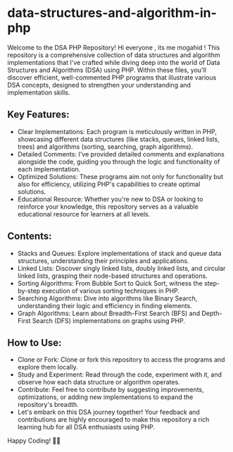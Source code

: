 # data-structures-and-algorithm-in-php

Welcome to the DSA PHP Repository!
Hi everyone , its me mogahid !
This repository is a comprehensive collection of data structures and algorithm implementations that I've crafted while diving deep into the world of Data Structures and Algorithms (DSA) using PHP. Within these files, you'll discover efficient, well-commented PHP programs that illustrate various DSA concepts, designed to strengthen your understanding and implementation skills.

## Key Features:
- Clear Implementations: Each program is meticulously written in PHP, showcasing different data structures (like stacks, queues, linked lists, trees) and algorithms (sorting, searching, graph algorithms).
- Detailed Comments: I've provided detailed comments and explanations alongside the code, guiding you through the logic and functionality of each implementation.
- Optimized Solutions: These programs aim not only for functionality but also for efficiency, utilizing PHP's capabilities to create optimal solutions.
- Educational Resource: Whether you're new to DSA or looking to reinforce your knowledge, this repository serves as a valuable educational resource for learners at all levels.

## Contents:
- Stacks and Queues: Explore implementations of stack and queue data structures, understanding their principles and applications.
- Linked Lists: Discover singly linked lists, doubly linked lists, and circular linked lists, grasping their node-based structures and operations.
- Sorting Algorithms: From Bubble Sort to Quick Sort, witness the step-by-step execution of various sorting techniques in PHP.
- Searching Algorithms: Dive into algorithms like Binary Search, understanding their logic and efficiency in finding elements.
- Graph Algorithms: Learn about Breadth-First Search (BFS) and Depth-First Search (DFS) implementations on graphs using PHP.
## How to Use:
- Clone or Fork: Clone or fork this repository to access the programs and explore them locally.
- Study and Experiment: Read through the code, experiment with it, and observe how each data structure or algorithm operates.
- Contribute: Feel free to contribute by suggesting improvements, optimizations, or adding new implementations to expand the repository's breadth.
- Let's embark on this DSA journey together! Your feedback and contributions are highly encouraged to make this repository a rich learning hub for all DSA enthusiasts using PHP.

Happy Coding! 🚀✨
